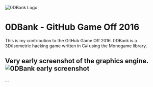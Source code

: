 ![0DBank Logo](https://raw.githubusercontent.com/maxkhl/0DBank/master/media/Logo.png)
# 0DBank - GitHub Game Off 2016 


This is my contribution to the GitHub Game Off 2016. 0DBank is a 3D/Isometric hacking game written in C# using the Monogame library.

## Very early screenshot of the graphics engine. ![0DBank early screenshot](https://raw.githubusercontent.com/maxkhl/0DBank/master/media/screen1.png)

...
